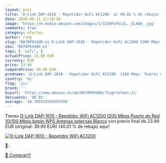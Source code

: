 ```yaml
---
layout: post
title: 'D-Link DAP-1610 - Repetidor WiFi AC1200  al 40.01 % de rebaja'
date: 2020-09-21 11:10:48
image: 'https://m.media-amazon.com/images/I/31VNFeVSi3L._SL400_.jpg'
comments: true
category: ofertas
author: ring
slug: 'B078PKX4QK-es D-Link DAP-1610 - Repetidor WiFi AC1200 1200 Mbps Puerto...'
sku: 'B078PKX4QK-es'
tags: [ 'wifi', ]
actualPrice: 23.99 EUR
currency: EUR
price: 23.99
comparePrice: 39.99 EUR
prodname: 'D-Link DAP-1610 - Repetidor WiFi AC1200  1200 Mbps  Puerto de Red 10/100 Mbps  botón WPS  Antenas externas   Blanco'
country: 'es'
flag: '🇪🇸'
brand: ''
buyurl: 'https://www.amazon.es/dp/B078PKX4QK/?tag=tolees-21'
descuento: '40.01'
average: '24.785555555555558'
---
```


Tienes [D-Link DAP-1610 - Repetidor WiFi AC1200  1200 Mbps  Puerto de Red 10/100 Mbps  botón WPS  Antenas externas   Blanco](https://www.amazon.es/dp/B078PKX4QK/?tag=tolees-21) con precio final de  23.99 EUR (original: 39.99 EUR) (40.01 %  de rebaja) aqui!

[![D-Link DAP-1610 - Repetidor WiFi AC1200 ](https://m.media-amazon.com/images/I/31VNFeVSi3L._SL400_.jpg)](https://www.amazon.es/dp/B078PKX4QK/?tag=tolees-21)

🔎:


[🛒 Comprar!!!](https://www.amazon.es/dp/B078PKX4QK/?tag=tolees-21)
